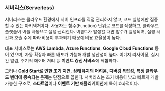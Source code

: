 ### 서버리스(Serverless)

서버리스는 클라우드 환경에서 서버 인프라를 직접 관리하지 않고, 코드 실행에만 집중할 수 있는 아키텍처이다. 사용자는 함수(Function) 단위로 코드를 작성하고, 클라우드 플랫폼이 이를 자동으로 실행·관리한다. 이벤트가 발생할 때만 함수가 실행되며, 실행 시간과 호출 수에 따라 비용이 부과되기 때문에 비용 효율성이 높다.

대표 서비스로는 **AWS Lambda**, **Azure Functions**, **Google Cloud Functions** 등이 있으며, 자동 확장과 빠른 배포가 가능해 개발 생산성이 높다. 이미지 리사이징, 실시간 알림, 주기적 데이터 처리 등 **이벤트 중심 서비스**에 적합하다.

그러나 **Cold Start로 인한 초기 지연**, **상태 유지의 어려움**, **디버깅 복잡성**, **특정 클라우드 벤더에 종속되는 문제**는 단점으로 꼽힌다. 서버리스는 초기 비용이 낮고 빠르게 개발 가능한 구조로, **스타트업**이나 **이벤트 기반 애플리케이션**에 특히 효과적이다.
